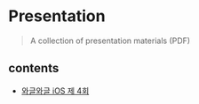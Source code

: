 # Presentation
> A collection of presentation materials (PDF)

## contents
- [와글와글 iOS 제 4회](https://github.com/Jihoonahn/Presentation/blob/main/%EC%99%80%EA%B8%80%EC%99%80%EA%B8%80%20iOS%20%EC%A0%9C%204%ED%9A%8C/2023%20%EC%99%80%EA%B8%80%EC%99%80%EA%B8%80%20iOS.pdf)
